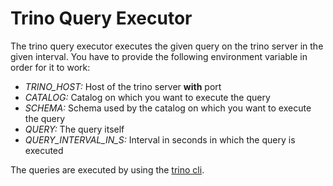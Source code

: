 # Trino Query Executor

The trino query executor executes the given query on the trino server in the given interval. You have to provide the following environment variable in order for it to work:

- *TRINO_HOST:* Host of the trino server **with** port
- *CATALOG:* Catalog on which you want to execute the query
- *SCHEMA:* Schema used by the catalog on which you want to execute the query
- *QUERY:* The query itself
- *QUERY_INTERVAL_IN_S:* Interval in seconds in which the query is executed

The queries are executed by using the [trino cli](https://trino.io/docs/current/client/cli.html).
